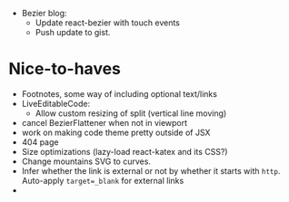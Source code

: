 * Bezier blog:
  * Update react-bezier with touch events
  * Push update to gist.

# Nice-to-haves

* Footnotes, some way of including optional text/links
* LiveEditableCode:
  * Allow custom resizing of split (vertical line moving)
* cancel BezierFlattener when not in viewport
* work on making code theme pretty outside of JSX
* 404 page
* Size optimizations (lazy-load react-katex and its CSS?)
* Change mountains SVG to curves.
* Infer whether the link is external or not by whether it starts with `http`. Auto-apply `target=_blank` for external links
*
